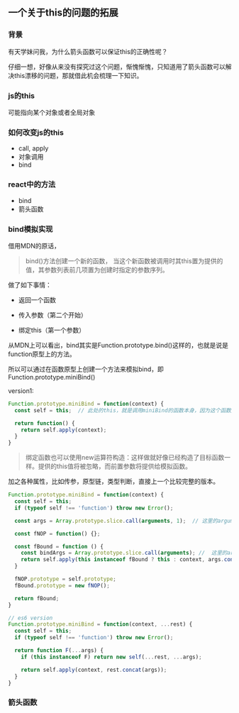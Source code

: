 ## 一个关于this的问题的拓展

### 背景

有天学妹问我，为什么箭头函数可以保证this的正确性呢？

仔细一想，好像从来没有探究过这个问题，惭愧惭愧，只知道用了箭头函数可以解决this漂移的问题，那就借此机会梳理一下知识。

### js的this

可能指向某个对象或者全局对象

### 如何改变js的this

- call, apply
- 对象调用
- bind

### react中的方法

- bind
- 箭头函数

### bind模拟实现

借用MDN的原话，

> bind()方法创建一个新的函数， 当这个新函数被调用时其this置为提供的值，其参数列表前几项置为创建时指定的参数序列。

做了如下事情：

- 返回一个函数

- 传入参数（第二个开始）

- 绑定this（第一个参数）

从MDN上可以看出，bind其实是Function.prototype.bind()这样的，也就是说是function原型上的方法。

所以可以通过在函数原型上创建一个方法来模拟bind，即Function.prototype.miniBind()

version1:

```javascript
Function.prototype.miniBind = function(context) {
  const self = this;  // 此处的this，就是调用miniBind的函数本身，因为这个函数是Function的一个实例

  return function() {
    return self.apply(context);
  }
}
```

> 绑定函数也可以使用new运算符构造：这样做就好像已经构造了目标函数一样。提供的this值将被忽略，而前置参数将提供给模拟函数。

加之各种属性，比如传参，原型链，类型判断，直接上一个比较完整的版本。

```javascript
Function.prototype.miniBind = function(context) {
  const self = this;
  if (typeof self !== 'function') throw new Error();

  const args = Array.prototype.slice.call(arguments, 1);  // 这里的arguments是bind时传入的参数

  const fNOP = function() {};

  const fBound = function () {
    const bindArgs = Array.prototype.slice.call(arguments); //  这里的arguments是bind返回的函数调用时的参数
    return self.apply(this instanceof fBound ? this : context, args.concat(bindArgs));
  }

  fNOP.prototype = self.prototype;
  fBound.prototype = new fNOP();

  return fBound;
}
```

```javascript
// es6 version
Function.prototype.miniBind = function(context, ...rest) {
  const self = this;
  if (typeof self !== 'function') throw new Error();

  return function F(...args) {
    if (this instanceof F) return new self(...rest, ...args);

    return self.apply(context, rest.concat(args));
  }
}
```

### 箭头函数